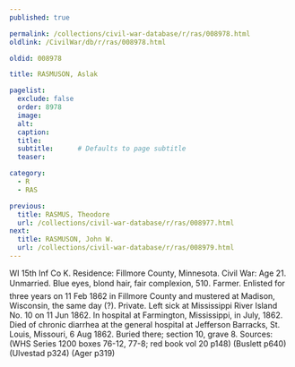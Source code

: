 ```yaml
---
published: true

permalink: /collections/civil-war-database/r/ras/008978.html
oldlink: /CivilWar/db/r/ras/008978.html

oldid: 008978

title: RASMUSON, Aslak

pagelist:
  exclude: false
  order: 8978
  image: 
  alt:
  caption:
  title:
  subtitle:      # Defaults to page subtitle
  teaser:

category: 
  - R 
  - RAS

previous:
  title: RASMUS, Theodore
  url: /collections/civil-war-database/r/ras/008977.html  
next:
  title: RASMUSON, John W.
  url: /collections/civil-war-database/r/ras/008979.html   
---
```

WI 15th Inf Co K. Residence: Fillmore County, Minnesota. Civil War: Age 21. Unmarried. Blue eyes, blond hair, fair complexion, 5&#146;10&#148;. Farmer. Enlisted for three years on 11 Feb 1862 in Fillmore County and mustered at Madison, Wisconsin, the same day (?). Private. Left sick at Mississippi River Island No. 10 on 11 Jun 1862. In hospital at Farmington, Mississippi, in July, 1862. Died of chronic diarrhea at the general hospital at Jefferson Barracks, St. Louis, Missouri, 6 Aug 1862. Buried there; section 10, grave 8. Sources: (WHS Series 1200 boxes 76-12, 77-8; red book vol 20 p148) (Buslett p640) (Ulvestad p324) (Ager p319)